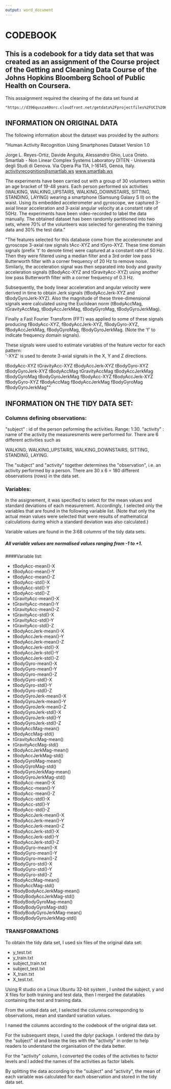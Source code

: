 ```yaml
---
output: word_document
---
```


# CODEBOOK

## This is a codebook for a tidy data set that was created as an assignment of the Course project of the Getting and Cleaning Data Course of the Johns Hopkins Bloomberg School of Public Health on Coursera.

This assaignment required the cleaning of the data set found at

    "https://d396qusza40orc.cloudfront.net/getdata%2Fprojectfiles%2FUCI%20HAR%20Dataset.zip".
    
## INFORMATION ON ORIGINAL DATA

The following information about the dataset was provided by the authors: 

"Human Activity Recognition Using Smartphones Dataset
Version 1.0

Jorge L. Reyes-Ortiz, Davide Anguita, Alessandro Ghio, Luca Oneto. Smartlab - Non Linear Complex Systems Laboratory DITEN - Università degli Studi di Genova. Via Opera Pia 11A, I-16145, Genoa, Italy. activityrecognition@smartlab.ws
www.smartlab.ws

The experiments have been carried out with a group of 30 volunteers within an age bracket of 19-48 years. Each person performed six activities (WALKING, WALKING_UPSTAIRS, WALKING_DOWNSTAIRS, SITTING, STANDING, LAYING) wearing a smartphone (Samsung Galaxy S II) on the waist. Using its embedded accelerometer and gyroscope, we captured 3-axial linear acceleration and 3-axial angular velocity at a constant rate of 50Hz. The experiments have been video-recorded to label the data manually. The obtained dataset has been randomly partitioned into two sets, where 70% of the volunteers was selected for generating the training data and 30% the test data." 

"The features selected for this database come from the accelerometer and gyroscope 3-axial raw signals tAcc-XYZ and tGyro-XYZ. These time domain signals (prefix 't' to denote time) were captured at a constant rate of 50 Hz. Then they were filtered using a median filter and a 3rd order low pass Butterworth filter with a corner frequency of 20 Hz to remove noise. Similarly, the acceleration signal was then separated into body and gravity acceleration signals (tBodyAcc-XYZ and tGravityAcc-XYZ) using another low pass Butterworth filter with a corner frequency of 0.3 Hz. 

Subsequently, the body linear acceleration and angular velocity were derived in time to obtain Jerk signals (tBodyAccJerk-XYZ and tBodyGyroJerk-XYZ). Also the magnitude of these three-dimensional signals were calculated using the Euclidean norm (tBodyAccMag, tGravityAccMag, tBodyAccJerkMag, tBodyGyroMag, tBodyGyroJerkMag). 

Finally a Fast Fourier Transform (FFT) was applied to some of these signals producing fBodyAcc-XYZ, fBodyAccJerk-XYZ, fBodyGyro-XYZ, fBodyAccJerkMag, fBodyGyroMag, fBodyGyroJerkMag. (Note the 'f' to indicate frequency domain signals). 

These signals were used to estimate variables of the feature vector for each pattern:  
'-XYZ' is used to denote 3-axial signals in the X, Y and Z directions.

tBodyAcc-XYZ
tGravityAcc-XYZ
tBodyAccJerk-XYZ
tBodyGyro-XYZ
tBodyGyroJerk-XYZ
tBodyAccMag
tGravityAccMag
tBodyAccJerkMag
tBodyGyroMag
tBodyGyroJerkMag
fBodyAcc-XYZ
fBodyAccJerk-XYZ
fBodyGyro-XYZ
fBodyAccMag
fBodyAccJerkMag
fBodyGyroMag
fBodyGyroJerkMag""

## INFORMATION ON THE TIDY DATA SET:

### Columns defining observations:

"subject" : id of the person peforming the activities. Range: 1:30.
"activity" : name of the activity the measuresments were performed for. There are 6 different activities such as 

WALKING, 
WALKING_UPSTAIRS, 
WALKING_DOWNSTAIRS, 
SITTING, 
STANDING, 
LAYING.

The "subject" and "activity" together determines the "observation", i.e. an activity performed by a person. There are 30 x 6 = 180 different observations (rows) in the data set.

### Variables:

In the assignement, it was specified to select for the mean values and standard deviations of each measurement. Accordingly, I selected only the variables that are found in the following variable list. (Note that only the actual mean values were selected that were results of mathematical calculations during which a standard deviation was also calculated.)

Variable values are found  in the 3:68 columns of the tidy data sets. 

##### All variable values are normalised values ranging from -1 to +1.

####Variable list:

* tBodyAcc-mean()-X
* tBodyAcc-mean()-Y
* tBodyAcc-mean()-Z
* tBodyAcc-std()-X
* tBodyAcc-std()-Y
* tBodyAcc-std()-Z
* tGravityAcc-mean()-X
* tGravityAcc-mean()-Y
* tGravityAcc-mean()-Z
* tGravityAcc-std()-X
* tGravityAcc-std()-Y
* tGravityAcc-std()-Z
* tBodyAccJerk-mean()-X
* tBodyAccJerk-mean()-Y
* tBodyAccJerk-mean()-Z
* tBodyAccJerk-std()-X
* tBodyAccJerk-std()-Y
* tBodyAccJerk-std()-Z
* tBodyGyro-mean()-X
* tBodyGyro-mean()-Y
* tBodyGyro-mean()-Z
* tBodyGyro-std()-X
* tBodyGyro-std()-Y
* tBodyGyro-std()-Z
* tBodyGyroJerk-mean()-X
* tBodyGyroJerk-mean()-Y
* tBodyGyroJerk-mean()-Z
* tBodyGyroJerk-std()-X
* tBodyGyroJerk-std()-Y
* tBodyGyroJerk-std()-Z
* tBodyAccMag-mean()
* tBodyAccMag-std()
* tGravityAccMag-mean()
* tGravityAccMag-std()
* tBodyAccJerkMag-mean()
* tBodyAccJerkMag-std()
* tBodyGyroMag-mean()
* tBodyGyroMag-std()
* tBodyGyroJerkMag-mean()
* tBodyGyroJerkMag-std()
* fBodyAcc-mean()-X
* fBodyAcc-mean()-Y
* fBodyAcc-mean()-Z
* fBodyAcc-std()-X
* fBodyAcc-std()-Y
* fBodyAcc-std()-Z
* fBodyAccJerk-mean()-X
* fBodyAccJerk-mean()-Y
* fBodyAccJerk-mean()-Z
* fBodyAccJerk-std()-X
* fBodyAccJerk-std()-Y
* fBodyAccJerk-std()-Z
* fBodyGyro-mean()-X
* fBodyGyro-mean()-Y
* fBodyGyro-mean()-Z
* fBodyGyro-std()-X
* fBodyGyro-std()-Y
* fBodyGyro-std()-Z
* fBodyAccMag-mean()
* fBodyAccMag-std()
* fBodyBodyAccJerkMag-mean()
* fBodyBodyAccJerkMag-std()
* fBodyBodyGyroMag-mean()
* fBodyBodyGyroMag-std()
* fBodyBodyGyroJerkMag-mean()
* fBodyBodyGyroJerkMag-std()

### TRANSFORMATIONS

To obtain the tidy data set, I used six files of the original data set:
* y_test.txt
* y_train.txt
* subject_train.txt
* subject_test.txt
* X_train.txt
* X_test.txt. 

Using R studio on a Linux Ubuntu 32-bit system , I united the subject, y and X files for both training and test data, then I merged the datatables containing the test and training data. 

From the united data set, I selected the columns corresponding to observations, mean and standard variation values. 

I named the columns according to the codebook of the original data set. 

For the subsequent steps, I used the dplyr package. I ordered the data by the "subject" id and broke the ties with the "activity" in order to help readers to understand the organisation of the data better. 

For the "activity" column, I converted the codes of the activities to factor levels and I added the names of the activities as factor labels. 

By splitting the data according to the "subject" and "activity", the mean of each variable was calculated for each observation and stored in the tidy data set. 


